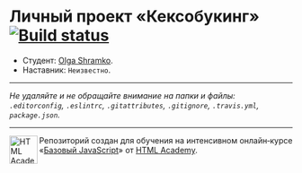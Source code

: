 # Личный проект «Кексобукинг» [![Build status][travis-image]][travis-url]

* Студент: [Olga Shramko](https://up.htmlacademy.ru/javascript/11/user/308519).
* Наставник: `Неизвестно`.

---

_Не удаляйте и не обращайте внимание на папки и файлы:_<br>
_`.editorconfig`, `.eslintrc`, `.gitattributes`, `.gitignore`, `.travis.yml`, `package.json`._

---

<a href="https://htmlacademy.ru/intensive/javascript"><img align="left" width="50" height="50" title="HTML Academy" src="https://up.htmlacademy.ru/static/img/intensive/javascript/logo-for-github.svg"></a>

Репозиторий создан для обучения на интенсивном онлайн‑курсе «[Базовый JavaScript](https://htmlacademy.ru/intensive/javascript)» от [HTML Academy](https://htmlacademy.ru).

[travis-image]: https://travis-ci.org/htmlacademy-javascript/308519-keksobooking.svg?branch=master
[travis-url]: https://travis-ci.org/htmlacademy-javascript/308519-keksobooking
